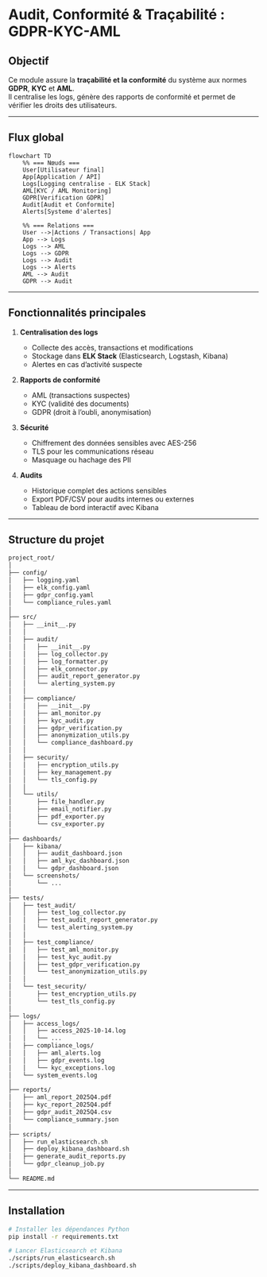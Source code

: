 # Audit, Conformité & Traçabilité : GDPR-KYC-AML

## Objectif
Ce module assure la **traçabilité et la conformité** du système aux normes **GDPR**, **KYC** et **AML**.  
Il centralise les logs, génère des rapports de conformité et permet de vérifier les droits des utilisateurs.

---

## Flux global
```mermaid
flowchart TD
    %% === Nœuds ===
    User[Utilisateur final]
    App[Application / API]
    Logs[Logging centralise - ELK Stack]
    AML[KYC / AML Monitoring]
    GDPR[Verification GDPR]
    Audit[Audit et Conformite]
    Alerts[Systeme d'alertes]

    %% === Relations ===
    User -->|Actions / Transactions| App
    App --> Logs
    Logs --> AML
    Logs --> GDPR
    Logs --> Audit
    Logs --> Alerts
    AML --> Audit
    GDPR --> Audit
```
---

## Fonctionnalités principales

1. **Centralisation des logs**
   - Collecte des accès, transactions et modifications
   - Stockage dans **ELK Stack** (Elasticsearch, Logstash, Kibana)
   - Alertes en cas d’activité suspecte

2. **Rapports de conformité**
   - AML (transactions suspectes)
   - KYC (validité des documents)
   - GDPR (droit à l’oubli, anonymisation)

3. **Sécurité**
   - Chiffrement des données sensibles avec AES-256
   - TLS pour les communications réseau
   - Masquage ou hachage des PII

4. **Audits**
   - Historique complet des actions sensibles
   - Export PDF/CSV pour audits internes ou externes
   - Tableau de bord interactif avec Kibana

---
## Structure du projet
```bash
project_root/
│
├── config/
│   ├── logging.yaml
│   ├── elk_config.yaml
│   ├── gdpr_config.yaml
│   └── compliance_rules.yaml
│
├── src/
│   ├── __init__.py
│   │
│   ├── audit/
│   │   ├── __init__.py
│   │   ├── log_collector.py
│   │   ├── log_formatter.py
│   │   ├── elk_connector.py
│   │   ├── audit_report_generator.py
│   │   └── alerting_system.py
│   │
│   ├── compliance/
│   │   ├── __init__.py
│   │   ├── aml_monitor.py
│   │   ├── kyc_audit.py
│   │   ├── gdpr_verification.py
│   │   ├── anonymization_utils.py
│   │   └── compliance_dashboard.py
│   │
│   ├── security/
│   │   ├── encryption_utils.py
│   │   ├── key_management.py
│   │   └── tls_config.py
│   │
│   └── utils/
│       ├── file_handler.py
│       ├── email_notifier.py
│       ├── pdf_exporter.py
│       └── csv_exporter.py
│
├── dashboards/
│   ├── kibana/
│   │   ├── audit_dashboard.json
│   │   ├── aml_kyc_dashboard.json
│   │   └── gdpr_dashboard.json
│   └── screenshots/
│       └── ...
│
├── tests/
│   ├── test_audit/
│   │   ├── test_log_collector.py
│   │   ├── test_audit_report_generator.py
│   │   └── test_alerting_system.py
│   │
│   ├── test_compliance/
│   │   ├── test_aml_monitor.py
│   │   ├── test_kyc_audit.py
│   │   ├── test_gdpr_verification.py
│   │   └── test_anonymization_utils.py
│   │
│   └── test_security/
│       ├── test_encryption_utils.py
│       └── test_tls_config.py
│
├── logs/
│   ├── access_logs/
│   │   ├── access_2025-10-14.log
│   │   └── ...
│   ├── compliance_logs/
│   │   ├── aml_alerts.log
│   │   ├── gdpr_events.log
│   │   └── kyc_exceptions.log
│   └── system_events.log
│
├── reports/
│   ├── aml_report_2025Q4.pdf
│   ├── kyc_report_2025Q4.pdf
│   ├── gdpr_audit_2025Q4.csv
│   └── compliance_summary.json
│
├── scripts/
│   ├── run_elasticsearch.sh
│   ├── deploy_kibana_dashboard.sh
│   ├── generate_audit_reports.py
│   └── gdpr_cleanup_job.py
│
└── README.md
```

---

## Installation

```bash
# Installer les dépendances Python
pip install -r requirements.txt

# Lancer Elasticsearch et Kibana
./scripts/run_elasticsearch.sh
./scripts/deploy_kibana_dashboard.sh
```
